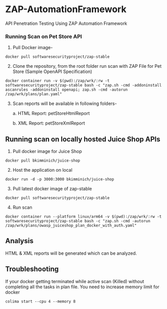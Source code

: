 # ZAP-AutomationFramework
API Penetration Testing Using ZAP Automation Framework

### Running Scan on Pet Store API

1. Pull Docker image-
```
docker pull softwaresecurityproject/zap-stable
```
2. Clone the repository, from the root folder run scan with ZAP File for Pet Store (Sample OpenAPI Specification)
```
docker container run -v $(pwd):/zap/wrk/:rw -t softwaresecurityproject/zap-stable bash -c "zap.sh -cmd -addoninstall ascanrules -addoninstall openapi; zap.sh -cmd -autorun /zap/wrk/plans/plan.yaml"
```
3. Scan reports will be available in following folders- 
   
   a. HTML Report: petStoreHtmlReport 
   
   b. XML Report: petStoreXmlReport

## Running scan on locally hosted Juice Shop APIs

1. Pull docker image for Juice Shop
```
docker pull bkimminich/juice-shop
```
2. Host the application on local
```
docker run -d -p 3000:3000 bkimminich/juice-shop
```
3. Pull latest docker image of zap-stable
```
docker pull softwaresecurityproject/zap-stable
```
4. Run scan
```
docker container run --platform linux/arm64 -v $(pwd):/zap/wrk/:rw -t softwaresecurityproject/zap-stable bash -c "zap.sh -cmd -autorun /zap/wrk/plans/owasp_juiceshop_plan_docker_with_auth.yaml"
```

## Analysis
HTML & XML reports will be generated which can be analyzed.

## Troubleshooting

If your docker getting terminated while active scan (Killed) without completing all the tasks in plan file.
You need to increase memory limit for docker
```
colima start --cpu 4 --memory 8
```